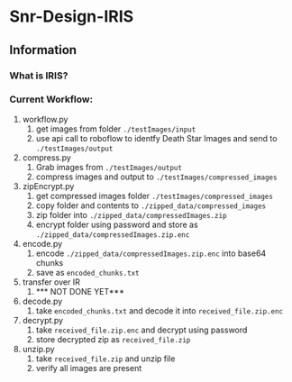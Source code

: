# Snr-Design-IRIS
## Information
### What is IRIS?

### Current Workflow:
1. workflow.py 
    1. get images from folder `./testImages/input`
    2. use api call to roboflow to identfy Death Star Images and send to `./testImages/output`
2. compress.py
    1. Grab images from `./testImages/output`
    2. compress images and output to `./testImages/compressed_images`
3. zipEncrypt.py
    1. get compressed images folder `./testImages/compressed_images`
    2. copy folder and contents to `./zipped_data/compressed_images`
    3. zip folder into `./zipped_data/compressedImages.zip`
    4. encrypt folder using password and store as `./zipped_data/compressedImages.zip.enc`
4. encode.py
    1. encode `./zipped_data/compressedImages.zip.enc` into base64 chunks 
    2. save as `encoded_chunks.txt`
5. transfer over IR
    1. *** NOT DONE YET*** 
6. decode.py
    1. take `encoded_chunks.txt` and decode it into `received_file.zip.enc`
7. decrypt.py
    1. take `received_file.zip.enc` and decrypt using password
    2. store decrypted zip as `received_file.zip`
8. unzip.py
    1. take `received_file.zip` and unzip file
    2. verify all images are present